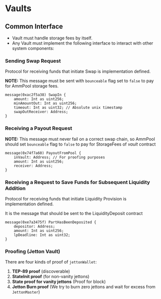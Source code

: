 # Vaults

## Common Interface

- Vault must handle storage fees by itself.
- Any Vault must implement the following interface to interact with other system components:

### Sending Swap Request

Protocol for receiving funds that initiate Swap is implementation defined.

**NOTE:** This message must be sent with `bounceable` flag set to `false` to pay for AmmPool storage fees.

```tact
message(0xac2f5a38) SwapIn {
    amount: Int as uint256;
    minAmountOut: Int as uint256;
    timeout: Int as uint32; // Absolute unix timestamp
    swapOutReceiver: Address;
}
```

### Receiving a Payout Request

**NOTE:** This message must never fail on a correct swap chain, so AmmPool should set `bounceable` flag to `false` to pay for StorageFees of _vault_ contract

```tact
message(0x74f7a60) PayoutFromPool {
    inVault: Address; // For proofing purposes
    amount: Int as uint256;
    receiver: Address;
}
```

### Receiving a Request to Save Funds for Subsequent Liquidity Addition

Protocol for receiving funds that initiate Liquidity Provision is implementation defined.

It is the message that should be sent to the LiquidityDeposit contract

```tact
message(0xe7a3475f) PartHasBeenDeposited {
    depositor: Address;
    amount: Int as uint256;
    lpDeadline: Int as uint32;
}
```

### Proofing (Jetton Vault)

There are four kinds of proof of `jettonWallet`:

1. **TEP-89 proof** (discoverable)
2. **StateInit proof** (for non-vanity jettons)
3. **State proof for vanity jettons** (Proof for block)
4. **Jetton Burn proof** (We try to burn zero jettons and wait for excess from `JettonMaster`)
